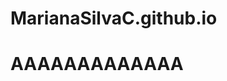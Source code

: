 # MarianaSilvaC.github.io

<!DOCTYPE html>
<html lang="en">
<script id="ze-snippet" src="https://static.zdassets.com/ekr/snippet.js?key=8d17b5aa-dd0d-4888-91ed-c7bf0ded1307"> </script>
<head>
    <meta charset="UTF-8">
    <meta name="viewport" content="width=device-width, initial-scale=1.0">
    <title>Hola veamos si aparece el chat</title>
</head>
<body>
    <h1>AAAAAAAAAAAAA</h1>
</body>
</html>
